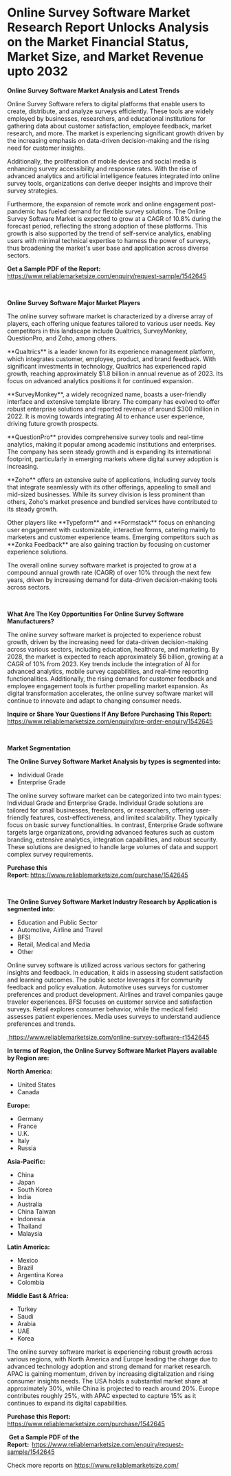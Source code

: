 <p><h1>Online Survey Software Market Research Report Unlocks Analysis on the Market Financial Status, Market Size, and Market Revenue upto 2032</h1></p><p><strong>Online Survey Software Market Analysis and Latest Trends</strong></p>
<p><p>Online Survey Software refers to digital platforms that enable users to create, distribute, and analyze surveys efficiently. These tools are widely employed by businesses, researchers, and educational institutions for gathering data about customer satisfaction, employee feedback, market research, and more. The market is experiencing significant growth driven by the increasing emphasis on data-driven decision-making and the rising need for customer insights.</p><p>Additionally, the proliferation of mobile devices and social media is enhancing survey accessibility and response rates. With the rise of advanced analytics and artificial intelligence features integrated into online survey tools, organizations can derive deeper insights and improve their survey strategies. </p><p>Furthermore, the expansion of remote work and online engagement post-pandemic has fueled demand for flexible survey solutions. The Online Survey Software Market is expected to grow at a CAGR of 10.8% during the forecast period, reflecting the strong adoption of these platforms. This growth is also supported by the trend of self-service analytics, enabling users with minimal technical expertise to harness the power of surveys, thus broadening the market's user base and application across diverse sectors.</p></p>
<p><strong>Get a Sample PDF of the Report:&nbsp;</strong> <a href="https://www.reliablemarketsize.com/enquiry/request-sample/1542645?utm_campaign=2248&utm_medium=2&utm_source=Github&utm_content=ia&utm_term=09032025&utm_id=online-survey-software">https://www.reliablemarketsize.com/enquiry/request-sample/1542645</a></p>
<p>&nbsp;</p>
<p><strong>Online Survey Software Major Market Players</strong></p>
<p><p>The online survey software market is characterized by a diverse array of players, each offering unique features tailored to various user needs. Key competitors in this landscape include Qualtrics, SurveyMonkey, QuestionPro, and Zoho, among others.</p><p>**Qualtrics** is a leader known for its experience management platform, which integrates customer, employee, product, and brand feedback. With significant investments in technology, Qualtrics has experienced rapid growth, reaching approximately $1.8 billion in annual revenue as of 2023. Its focus on advanced analytics positions it for continued expansion.</p><p>**SurveyMonkey**, a widely recognized name, boasts a user-friendly interface and extensive template library. The company has evolved to offer robust enterprise solutions and reported revenue of around $300 million in 2022. It is moving towards integrating AI to enhance user experience, driving future growth prospects.</p><p>**QuestionPro** provides comprehensive survey tools and real-time analytics, making it popular among academic institutions and enterprises. The company has seen steady growth and is expanding its international footprint, particularly in emerging markets where digital survey adoption is increasing.</p><p>**Zoho** offers an extensive suite of applications, including survey tools that integrate seamlessly with its other offerings, appealing to small and mid-sized businesses. While its survey division is less prominent than others, Zoho's market presence and bundled services have contributed to its steady growth.</p><p>Other players like **Typeform** and **Formstack** focus on enhancing user engagement with customizable, interactive forms, catering mainly to marketers and customer experience teams. Emerging competitors such as **Zonka Feedback** are also gaining traction by focusing on customer experience solutions.</p><p>The overall online survey software market is projected to grow at a compound annual growth rate (CAGR) of over 10% through the next few years, driven by increasing demand for data-driven decision-making tools across sectors.</p></p>
<p>&nbsp;</p>
<p><strong>What Are The Key Opportunities For Online Survey Software Manufacturers?</strong></p>
<p><p>The online survey software market is projected to experience robust growth, driven by the increasing need for data-driven decision-making across various sectors, including education, healthcare, and marketing. By 2028, the market is expected to reach approximately $6 billion, growing at a CAGR of 10% from 2023. Key trends include the integration of AI for advanced analytics, mobile survey capabilities, and real-time reporting functionalities. Additionally, the rising demand for customer feedback and employee engagement tools is further propelling market expansion. As digital transformation accelerates, the online survey software market will continue to innovate and adapt to changing consumer needs.</p></p>
<p><strong>Inquire or Share Your Questions If Any Before Purchasing This Report:</strong> <a href="https://www.reliablemarketsize.com/enquiry/pre-order-enquiry/1542645?utm_campaign=2248&utm_medium=2&utm_source=Github&utm_content=ia&utm_term=09032025&utm_id=online-survey-software">https://www.reliablemarketsize.com/enquiry/pre-order-enquiry/1542645</a></p>
<p>&nbsp;</p>
<p><strong>Market Segmentation</strong></p>
<p><strong>The Online Survey Software Market Analysis by types is segmented into:</strong></p>
<p><ul><li>Individual Grade</li><li>Enterprise Grade</li></ul></p>
<p><p>The online survey software market can be categorized into two main types: Individual Grade and Enterprise Grade. Individual Grade solutions are tailored for small businesses, freelancers, or researchers, offering user-friendly features, cost-effectiveness, and limited scalability. They typically focus on basic survey functionalities. In contrast, Enterprise Grade software targets large organizations, providing advanced features such as custom branding, extensive analytics, integration capabilities, and robust security. These solutions are designed to handle large volumes of data and support complex survey requirements.</p></p>
<p><strong>Purchase this Report:&nbsp;</strong><a href="https://www.reliablemarketsize.com/purchase/1542645?utm_campaign=2248&utm_medium=2&utm_source=Github&utm_content=ia&utm_term=09032025&utm_id=online-survey-software">https://www.reliablemarketsize.com/purchase/1542645</a></p>
<p>&nbsp;</p>
<p><strong>The Online Survey Software Market Industry Research by Application is segmented into:</strong></p>
<p><ul><li>Education and Public Sector</li><li>Automotive, Airline and Travel</li><li>BFSI</li><li>Retail, Medical and Media</li><li>Other</li></ul></p>
<p><p>Online survey software is utilized across various sectors for gathering insights and feedback. In education, it aids in assessing student satisfaction and learning outcomes. The public sector leverages it for community feedback and policy evaluation. Automotive uses surveys for customer preferences and product development. Airlines and travel companies gauge traveler experiences. BFSI focuses on customer service and satisfaction surveys. Retail explores consumer behavior, while the medical field assesses patient experiences. Media uses surveys to understand audience preferences and trends.</p></p>
<p><a href="https://www.reliablemarketsize.com/online-survey-software-r1542645?utm_campaign=2248&utm_medium=2&utm_source=Github&utm_content=ia&utm_term=09032025&utm_id=online-survey-software">&nbsp;https://www.reliablemarketsize.com/online-survey-software-r1542645</a></p>
<p><strong>In terms of Region, the Online Survey Software Market Players available by Region are:</strong></p>
<p>
    <p> <strong> North America: </strong>
        <ul>
            <li>United States</li>
            <li>Canada</li>
        </ul>
        </p> 
    <p> <strong> Europe: </strong>
        <ul>
            <li>Germany</li>
            <li>France</li>
            <li>U.K.</li>
            <li>Italy</li>
            <li>Russia</li>
        </ul>
        </p> 
    <p> <strong> Asia-Pacific: </strong>
        <ul>
            <li>China</li>
            <li>Japan</li>
            <li>South Korea</li>
            <li>India</li>
            <li>Australia</li>
            <li>China Taiwan</li>
            <li>Indonesia</li>
            <li>Thailand</li>
            <li>Malaysia</li>
        </ul>
        </p> 
    <p> <strong> Latin America: </strong>
        <ul>
            <li>Mexico</li>
            <li>Brazil</li>
            <li>Argentina Korea</li>
            <li>Colombia</li>
        </ul>
        </p> 
    <p> <strong> Middle East & Africa: </strong>
        <ul>
            <li>Turkey</li>
            <li>Saudi</li>
            <li>Arabia</li>
            <li>UAE</li>
            <li>Korea</li>
        </ul>
    </p>
    </p>
<p><p>The online survey software market is experiencing robust growth across various regions, with North America and Europe leading the charge due to advanced technology adoption and strong demand for market research. APAC is gaining momentum, driven by increasing digitalization and rising consumer insights needs. The USA holds a substantial market share at approximately 30%, while China is projected to reach around 20%. Europe contributes roughly 25%, with APAC expected to capture 15% as it continues to expand its digital capabilities.</p></p>
<p><strong>Purchase this Report: </strong><a href="https://www.reliablemarketsize.com/purchase/1542645?utm_campaign=2248&utm_medium=2&utm_source=Github&utm_content=ia&utm_term=09032025&utm_id=online-survey-software">https://www.reliablemarketsize.com/purchase/1542645</a></p>
<p>&nbsp;<strong>Get a Sample PDF of the Report:&nbsp;&nbsp;</strong><a href="https://www.reliablemarketsize.com/enquiry/request-sample/1542645?utm_campaign=2248&utm_medium=2&utm_source=Github&utm_content=ia&utm_term=09032025&utm_id=online-survey-software">https://www.reliablemarketsize.com/enquiry/request-sample/1542645</a></p>
<p><strong></strong></p>
<p>Check more reports on <a href="https://www.reliablemarketsize.com/?utm_campaign=2248&utm_medium=2&utm_source=Github&utm_content=ia&utm_term=09032025&utm_id=online-survey-software">https://www.reliablemarketsize.com/</a></p>